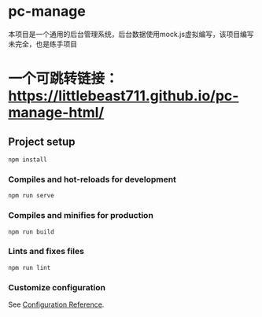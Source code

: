 # pc-manage
 本项目是一个通用的后台管理系统，后台数据使用mock.js虚拟编写，该项目编写未完全，也是练手项目
 
 
# 一个可跳转链接：https://littlebeast711.github.io/pc-manage-html/
## Project setup
```
npm install
```

### Compiles and hot-reloads for development
```
npm run serve
```

### Compiles and minifies for production
```
npm run build
```

### Lints and fixes files
```
npm run lint
```

### Customize configuration
See [Configuration Reference](https://cli.vuejs.org/config/).
